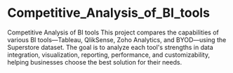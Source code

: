 # Competitive_Analysis_of_BI_tools
Competitive Analysis of BI tools
This project compares the capabilities of various BI tools—Tableau, QlikSense, Zoho Analytics, and BYOD—using the Superstore dataset. The goal is to analyze each tool's strengths in data integration, visualization, reporting, performance, and customizability, helping businesses choose the best solution for their needs.
